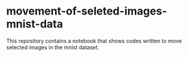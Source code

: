 # movement-of-seleted-images-mnist-data
 This repository contains a notebook that shows codes written to move selected images in the mnist dataset.
